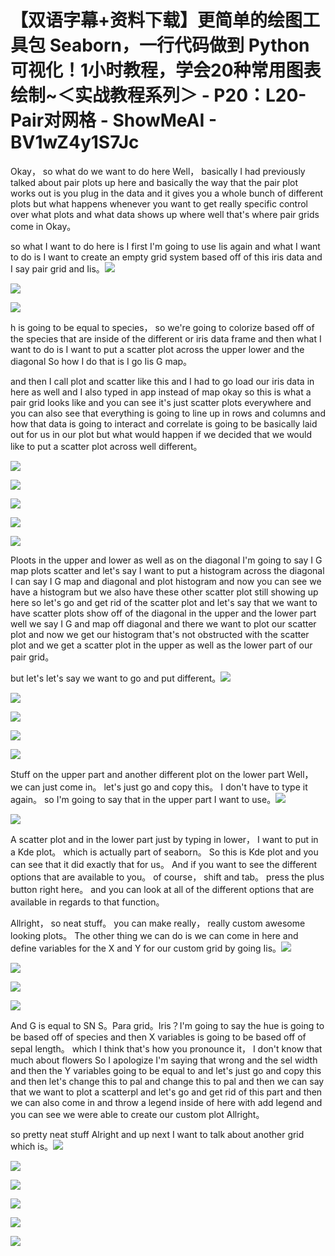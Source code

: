 # 【双语字幕+资料下载】更简单的绘图工具包 Seaborn，一行代码做到 Python 可视化！1小时教程，学会20种常用图表绘制~＜实战教程系列＞ - P20：L20- Pair对网格 - ShowMeAI - BV1wZ4y1S7Jc

Okay， so what do we want to do here Well， basically I had previously talked about pair plots up here and basically the way that the pair plot works out is you plug in the data and it gives you a whole bunch of different plots but what happens whenever you want to get really specific control over what plots and what data shows up where well that's where pair grids come in Okay。

 so what I want to do here is I first I'm going to use Iis again and what I want to do is I want to create an empty grid system based off of this iris data and I say pair grid and Iis。![](img/fac7241cd51289d163c52ef517203e4f_1.png)

![](img/fac7241cd51289d163c52ef517203e4f_2.png)

![](img/fac7241cd51289d163c52ef517203e4f_3.png)

h is going to be equal to species， so we're going to colorize based off of the species that are inside of the different or iris data frame and then what I want to do is I want to put a scatter plot across the upper lower and the diagonal So how I do that is I go Iis G map。

 and then I call plot and scatter like this and I had to go load our iris data in here as well and I also typed in app instead of map okay so this is what a pair grid looks like and you can see it's just scatter plots everywhere and you can also see that everything is going to line up in rows and columns and how that data is going to interact and correlate is going to be basically laid out for us in our plot but what would happen if we decided that we would like to put a scatter plot across well different。



![](img/fac7241cd51289d163c52ef517203e4f_5.png)

![](img/fac7241cd51289d163c52ef517203e4f_6.png)

![](img/fac7241cd51289d163c52ef517203e4f_7.png)

![](img/fac7241cd51289d163c52ef517203e4f_8.png)

![](img/fac7241cd51289d163c52ef517203e4f_9.png)

Ploots in the upper and lower as well as on the diagonal I'm going to say I G map plots scatter and let's say I want to put a histogram across the diagonal I can say I G map and diagonal and plot histogram and now you can see we have a histogram but we also have these other scatter plot still showing up here so let's go and get rid of the scatter plot and let's say that we want to have scatter plots show off of the diagonal in the upper and the lower part well we say I G and map off diagonal and there we want to plot our scatter plot and now we get our histogram that's not obstructed with the scatter plot and we get a scatter plot in the upper as well as the lower part of our pair grid。

 but let's let's say we want to go and put different。![](img/fac7241cd51289d163c52ef517203e4f_11.png)

![](img/fac7241cd51289d163c52ef517203e4f_12.png)

![](img/fac7241cd51289d163c52ef517203e4f_13.png)

![](img/fac7241cd51289d163c52ef517203e4f_14.png)

![](img/fac7241cd51289d163c52ef517203e4f_15.png)

Stuff on the upper part and another different plot on the lower part Well， we can just come in。 let's just go and copy this。 I don't have to type it again。 so I'm going to say that in the upper part I want to use。![](img/fac7241cd51289d163c52ef517203e4f_17.png)

![](img/fac7241cd51289d163c52ef517203e4f_18.png)

A scatter plot and in the lower part just by typing in lower， I want to put in a Kde plot。 which is actually part of seaborn。 So this is Kde plot and you can see that it did exactly that for us。 And if you want to see the different options that are available to you。 of course， shift and tab。 press the plus button right here。 and you can look at all of the different options that are available in regards to that function。

 Allright， so neat stuff。 you can make really， really custom awesome looking plots。 The other thing we can do is we can come in here and define variables for the X and Y for our custom grid by going Iis。![](img/fac7241cd51289d163c52ef517203e4f_20.png)

![](img/fac7241cd51289d163c52ef517203e4f_21.png)

![](img/fac7241cd51289d163c52ef517203e4f_22.png)

![](img/fac7241cd51289d163c52ef517203e4f_23.png)

And G is equal to SN S。Para grid。Iris？I'm going to say the hue is going to be based off of species and then X variables is going to be based off of sepal length。 which I think that's how you pronounce it， I don't know that much about flowers So I apologize I'm saying that wrong and the sel width and then the Y variables going to be equal to and let's just go and copy this and then let's change this to pal and change this to pal and then we can say that we want to plot a scatterpl and let's go and get rid of this part and then we can also come in and throw a legend inside of here with add legend and you can see we were able to create our custom plot Allright。

 so pretty neat stuff Alright and up next I want to talk about another grid which is。![](img/fac7241cd51289d163c52ef517203e4f_25.png)

![](img/fac7241cd51289d163c52ef517203e4f_26.png)

![](img/fac7241cd51289d163c52ef517203e4f_27.png)

![](img/fac7241cd51289d163c52ef517203e4f_28.png)

![](img/fac7241cd51289d163c52ef517203e4f_29.png)

![](img/fac7241cd51289d163c52ef517203e4f_30.png)